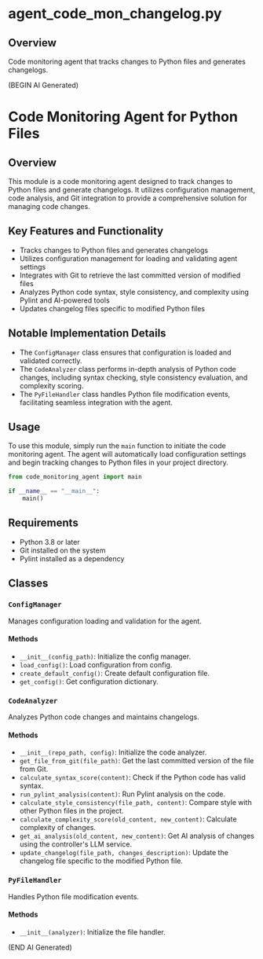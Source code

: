 # agent_code_mon_changelog.py

## Overview

Code monitoring agent that tracks changes to Python files and generates changelogs.

(BEGIN AI Generated)
# Code Monitoring Agent for Python Files

## Overview

This module is a code monitoring agent designed to track changes to Python files and generate changelogs. It utilizes configuration management, code analysis, and Git integration to provide a comprehensive solution for managing code changes.

## Key Features and Functionality

*   Tracks changes to Python files and generates changelogs
*   Utilizes configuration management for loading and validating agent settings
*   Integrates with Git to retrieve the last committed version of modified files
*   Analyzes Python code syntax, style consistency, and complexity using Pylint and AI-powered tools
*   Updates changelog files specific to modified Python files

## Notable Implementation Details

*   The `ConfigManager` class ensures that configuration is loaded and validated correctly.
*   The `CodeAnalyzer` class performs in-depth analysis of Python code changes, including syntax checking, style consistency evaluation, and complexity scoring.
*   The `PyFileHandler` class handles Python file modification events, facilitating seamless integration with the agent.

## Usage

To use this module, simply run the `main` function to initiate the code monitoring agent. The agent will automatically load configuration settings and begin tracking changes to Python files in your project directory.

```python
from code_monitoring_agent import main

if __name__ == "__main__":
    main()
```

## Requirements

*   Python 3.8 or later
*   Git installed on the system
*   Pylint installed as a dependency


## Classes

### `ConfigManager`

Manages configuration loading and validation for the agent.

#### Methods

- `__init__(config_path)`: Initialize the config manager.
- `load_config()`: Load configuration from config.
- `create_default_config()`: Create default configuration file.
- `get_config()`: Get configuration dictionary.

### `CodeAnalyzer`

Analyzes Python code changes and maintains changelogs.

#### Methods

- `__init__(repo_path, config)`: Initialize the code analyzer.
- `get_file_from_git(file_path)`: Get the last committed version of the file from Git.
- `calculate_syntax_score(content)`: Check if the Python code has valid syntax.
- `run_pylint_analysis(content)`: Run Pylint analysis on the code.
- `calculate_style_consistency(file_path, content)`: Compare style with other Python files in the project.
- `calculate_complexity_score(old_content, new_content)`: Calculate complexity of changes.
- `get_ai_analysis(old_content, new_content)`: Get AI analysis of changes using the controller's LLM service.
- `update_changelog(file_path, changes_description)`: Update the changelog file specific to the modified Python file.

### `PyFileHandler`

Handles Python file modification events.

#### Methods

- `__init__(analyzer)`: Initialize the file handler.

(END AI Generated)
